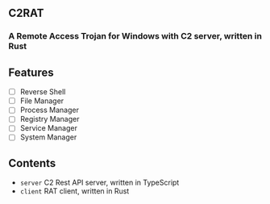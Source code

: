 ## C2RAT

### A Remote Access Trojan for Windows with C2 server, written in Rust

## Features

- [ ] Reverse Shell
- [ ] File Manager
- [ ] Process Manager
- [ ] Registry Manager
- [ ] Service Manager
- [ ] System Manager

## Contents

- `server` C2 Rest API server, written in TypeScript
- `client` RAT client, written in Rust
